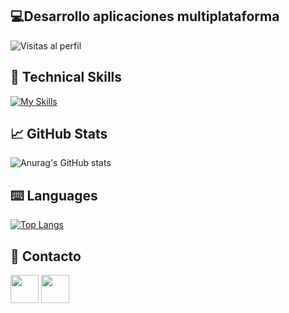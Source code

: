 <!--
## Hola! 👋 -->
<h2 align="left">💻Desarrollo aplicaciones multiplataforma</h2>

![Visitas al perfil](https://komarev.com/ghpvc/?username=carlitosromvn&color=blue)
## 💼 Technical Skills  
[![My Skills](https://skillicons.dev/icons?i=js,html,css,bootstrap,java,python,angular,ts,spring,github)](https://www.baeldung.com)

## 📈 GitHub Stats 
![Anurag's GitHub stats](https://github-readme-stats.vercel.app/api?username=alvaroloal&show_icons=true&theme=tokyonight)

## ⌨️ Languages 
[![Top Langs](https://github-readme-stats.vercel.app/api/top-langs/?username=alvaroloal&layout=compact&theme=tokyonight)](https://github.com/Lagaress/github-readme-stats)

## 📩 Contacto
<p align="left" >
      <a href="mailto:alorentealman@gmail.com?Subject=I%20want%20propose%20you%20something" target="_blank" rel="noreferrer"><img src="https://user-images.githubusercontent.com/48330849/172060688-5e1bf6ca-7bb9-43a2-b202-001170434946.png"  width="45"></a>
        <a href="https://www.linkedin.com/in/álvaro-lorente-almán-5018a42a5/" target="_blank" rel="noreferrer"><img src="https://user-images.githubusercontent.com/48330849/172059761-c87c0437-c1b5-4e33-8d3e-e00adf4afc57.png"  width="45"></a>
</p>


